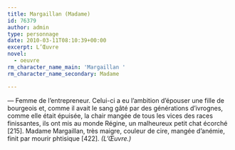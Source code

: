 ```yaml
---
title: Margaillan (Madame)
id: 76379
author: admin
type: personnage
date: 2010-03-11T08:10:39+00:00
excerpt: L’Œuvre
novel:
  - oeuvre
rm_character_name_main: 'Margaillan '
rm_character_name_secondary: Madame

---
```

— Femme de l’entrepreneur. Celui-ci a eu l’ambition d’épouser une fille de bourgeois et, comme il avait le sang gâté par des générations d’ivrognes, comme elle était épuisée, la chair mangée de tous les vices des races finissantes, ils ont mis au monde Régine, un malheureux petit chat écorché [215]. Madame Margaillan, très maigre, couleur de cire, mangée d’anémie, finit par mourir phtisique [422]. _(L’Œuvre.)_
